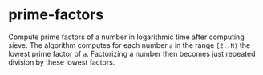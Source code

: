# prime-factors
Compute prime factors of a number in logarithmic time after computing sieve. The algorithm computes for each number `a` in the range `[2..N)` the lowest prime factor of `a`. Factorizing a number then becomes just repeated division by these lowest factors.

